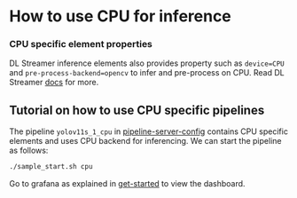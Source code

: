 # How to use CPU for inference

### CPU specific element properties
DL Streamer inference elements also provides property such as `device=CPU` and `pre-process-backend=opencv` to infer and pre-process on CPU. Read DL Streamer [docs](https://dlstreamer.github.io/dev_guide/model_preparation.html#model-pre-and-post-processing) for more.

## Tutorial on how to use CPU specific pipelines

The pipeline `yolov11s_1_cpu` in [pipeline-server-config](../../src/dlstreamer-pipeline-server/config.json) contains CPU specific elements and uses CPU backend for inferencing. We can start the pipeline as follows:

```sh
./sample_start.sh cpu
```

Go to grafana as explained in [get-started](./get-started.md) to view the dashboard.